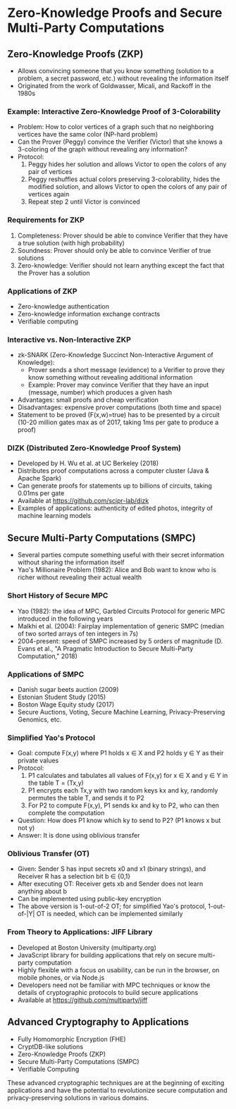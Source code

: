 # Zero-Knowledge Proofs and Secure Multi-Party Computations

## Zero-Knowledge Proofs (ZKP)
- Allows convincing someone that you know something (solution to a problem, a secret password, etc.) without revealing the information itself
- Originated from the work of Goldwasser, Micali, and Rackoff in the 1980s

### Example: Interactive Zero-Knowledge Proof of 3-Colorability
- Problem: How to color vertices of a graph such that no neighboring vertices have the same color (NP-hard problem)
- Can the Prover (Peggy) convince the Verifier (Victor) that she knows a 3-coloring of the graph without revealing any information?
- Protocol:
  1. Peggy hides her solution and allows Victor to open the colors of any pair of vertices
  2. Peggy reshuffles actual colors preserving 3-colorability, hides the modified solution, and allows Victor to open the colors of any pair of vertices again
  3. Repeat step 2 until Victor is convinced

### Requirements for ZKP
1. Completeness: Prover should be able to convince Verifier that they have a true solution (with high probability)
2. Soundness: Prover should only be able to convince Verifier of true solutions
3. Zero-knowledge: Verifier should not learn anything except the fact that the Prover has a solution

### Applications of ZKP
- Zero-knowledge authentication
- Zero-knowledge information exchange contracts
- Verifiable computing

### Interactive vs. Non-Interactive ZKP
- zk-SNARK (Zero-Knowledge Succinct Non-Interactive Argument of Knowledge):
  - Prover sends a short message (evidence) to a Verifier to prove they know something without revealing additional information
  - Example: Prover may convince Verifier that they have an input (message, number) which produces a given hash
- Advantages: small proofs and cheap verification
- Disadvantages: expensive prover computations (both time and space)
- Statement to be proved (F(x,w)=true) has to be presented by a circuit (10-20 million gates max as of 2017, taking 1ms per gate to produce a proof)

### DIZK (Distributed Zero-Knowledge Proof System)
- Developed by H. Wu et al. at UC Berkeley (2018)
- Distributes proof computations across a computer cluster (Java & Apache Spark)
- Can generate proofs for statements up to billions of circuits, taking 0.01ms per gate
- Available at https://github.com/scipr-lab/dizk
- Examples of applications: authenticity of edited photos, integrity of machine learning models

## Secure Multi-Party Computations (SMPC)
- Several parties compute something useful with their secret information without sharing the information itself
- Yao's Millionaire Problem (1982): Alice and Bob want to know who is richer without revealing their actual wealth

### Short History of Secure MPC
- Yao (1982): the idea of MPC, Garbled Circuits Protocol for generic MPC introduced in the following years
- Malkhi et al. (2004): Fairplay implementation of generic SMPC (median of two sorted arrays of ten integers in 7s)
- 2004-present: speed of SMPC increased by 5 orders of magnitude (D. Evans et al., "A Pragmatic Introduction to Secure Multi-Party Computation," 2018)

### Applications of SMPC
- Danish sugar beets auction (2009)
- Estonian Student Study (2015)
- Boston Wage Equity study (2017)
- Secure Auctions, Voting, Secure Machine Learning, Privacy-Preserving Genomics, etc.

### Simplified Yao's Protocol
- Goal: compute F(x,y) where P1 holds x ∈ X and P2 holds y ∈ Y as their private values
- Protocol:
  1. P1 calculates and tabulates all values of F(x,y) for x ∈ X and y ∈ Y in the table T = (Tx,y)
  2. P1 encrypts each Tx,y with two random keys kx and ky, randomly permutes the table T, and sends it to P2
  3. For P2 to compute F(x,y), P1 sends kx and ky to P2, who can then complete the computation
- Question: How does P1 know which ky to send to P2? (P1 knows x but not y)
- Answer: It is done using oblivious transfer

### Oblivious Transfer (OT)
- Given: Sender S has input secrets x0 and x1 (binary strings), and Receiver R has a selection bit b ∈ {0,1}
- After executing OT: Receiver gets xb and Sender does not learn anything about b
- Can be implemented using public-key encryption
- The above version is 1-out-of-2 OT; for simplified Yao's protocol, 1-out-of-|Y| OT is needed, which can be implemented similarly

### From Theory to Applications: JIFF Library
- Developed at Boston University (multiparty.org)
- JavaScript library for building applications that rely on secure multi-party computation
- Highly flexible with a focus on usability, can be run in the browser, on mobile phones, or via Node.js
- Developers need not be familiar with MPC techniques or know the details of cryptographic protocols to build secure applications
- Available at https://github.com/multiparty/jiff

## Advanced Cryptography to Applications
- Fully Homomorphic Encryption (FHE)
- CryptDB-like solutions
- Zero-Knowledge Proofs (ZKP)
- Secure Multi-Party Computations (SMPC)
- Verifiable Computing

These advanced cryptographic techniques are at the beginning of exciting applications and have the potential to revolutionize secure computation and privacy-preserving solutions in various domains.